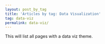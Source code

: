 ```yaml
---
layout: post_by_tag
title: 'Articles by tag: Data Visualization'
tag: data-viz
permalink: data-viz/
---
```


This will list all pages with a data viz theme.